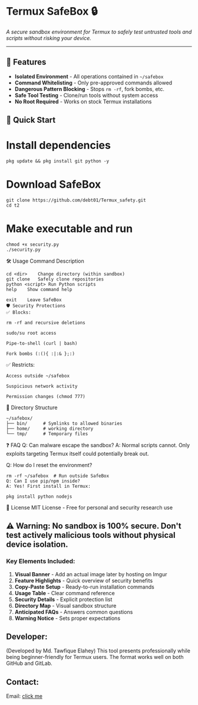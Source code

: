 # Termux SafeBox 🔒
*A secure sandbox environment for Termux to safely test untrusted tools and scripts without risking your device.*

---
## 📌 Features
- **Isolated Environment** - All operations contained in `~/safebox`
- **Command Whitelisting** - Only pre-approved commands allowed
- **Dangerous Pattern Blocking** - Stops `rm -rf`, fork bombs, etc.
- **Safe Tool Testing** - Clone/run tools without system access
- **No Root Required** - Works on stock Termux installations

## 🚀 Quick Start
# Install dependencies
```
pkg update && pkg install git python -y
```
# Download SafeBox
```
git clone https://github.com/debt01/Termux_safety.git
cd t2
```
# Make executable and run
```
chmod +x security.py
./security.py
```
🛠️ Usage
Command	Description
```
cd <dir>	Change directory (within sandbox)
git clone	Safely clone repositories
python <script>	Run Python scripts
help	Show command help

exit	Leave SafeBox
🛡️ Security Protections
✅ Blocks:

rm -rf and recursive deletions

sudo/su root access

Pipe-to-shell (curl | bash)

Fork bombs (:(){ :|:& };:)
```
✅ Restricts:
```
Access outside ~/safebox

Suspicious network activity

Permission changes (chmod 777)
```
📂 Directory Structure
```
~/safebox/
├── bin/      # Symlinks to allowed binaries
├── home/     # working directory
└── tmp/      # Temporary files
```
❓ FAQ
Q: Can malware escape the sandbox?
A: Normal scripts cannot. Only exploits targeting Termux itself could potentially break out.

Q: How do I reset the environment?
```
rm -rf ~/safebox  # Run outside SafeBox
Q: Can I use pip/npm inside?
A: Yes! First install in Termux:
```
```
pkg install python nodejs
```
📜 License
MIT License - Free for personal and security research use

⚠️ Warning: No sandbox is 100% secure. Don't test actively malicious tools without physical device isolation.
---
### Key Elements Included:
1. **Visual Banner** - Add an actual image later by hosting on Imgur
2. **Feature Highlights** - Quick overview of security benefits
3. **Copy-Paste Setup** - Ready-to-run installation commands
4. **Usage Table** - Clear command reference
5. **Security Details** - Explicit protection list
6. **Directory Map** - Visual sandbox structure
7. **Anticipated FAQs** - Answers common questions
8. **Warning Notice** - Sets proper expectations

## Developer: 
(Developed by Md. Tawfique Elahey)
This  tool presents professionally while being beginner-friendly for Termux users. The format works well on both GitHub and GitLab.
## Contact: 
Email: [click me](stifen38@gmail.com)
